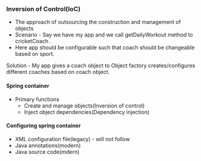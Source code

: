 ### Inversion of Control(IoC)
- The approach of outsourcing the construction and management of objects
- Scenario - Say we have my app and we call getDailyWorkout method to cricketCoach 
.
- Here app should be configurable such that coach should be changeable based on sport.

Solution -  My app gives a coach object to Object factory creates/configures different coaches based on coach object.

#### Spring container
- Primary functions
    - Create and manage objects(Inversion of control)
    - Inject object dependencies(Dependency injection)

#### Configuring spring container
- XML configuration file(legacy) - will not follow
- Java annotations(modern)
- Java source code(mdern)